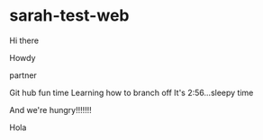 # sarah-test-web

Hi there


Howdy



partner



Git hub fun time
Learning how to branch off
It's 2:56...sleepy time


And we're hungry!!!!!!!


Hola

